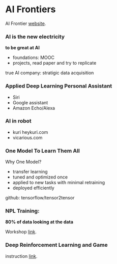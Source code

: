 # AI Frontiers

AI Frontier [website](http://aifrontiers.com/).

### AI is the new electricity

**to be great at AI**

- foundations: MOOC
- projects, read paper and try to replicate

true AI company: stratigic data acquisition

### Applied Deep Learning Personal Assistant

- Siri
- Google assistant
- Amazon Echo/Alexa

### AI in robot

- kuri heykuri.com
- vicarious.com

### One Model To Learn Them All

Why One Model?

- transfer learning
- tuned and optimized once
- applied to new tasks with minimal retraining
- deployed efficiently

github: tensorflow/tensor2tensor



### NPL Training:

**80% of data looking at the data**

Workshop [link](https://github.com/skreddy99/AIFrontiers_NLP_TechWorkshop).

### Deep Reinforcement Learning and Game

instruction [link](http://yuandong-tian.com/elf-tutorial/tutorial.html).

